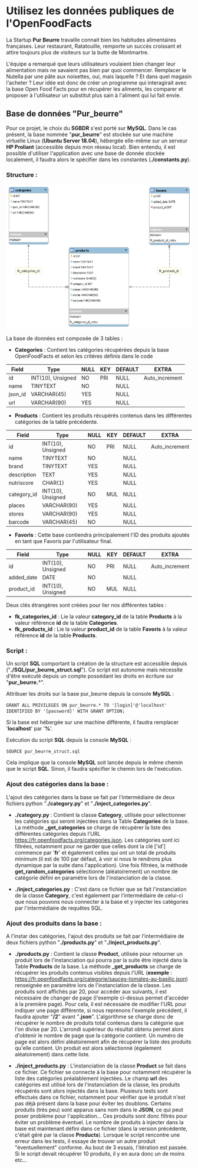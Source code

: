 # Utilisez les données publiques de l'OpenFoodFacts

La Startup **Pur Beurre** travaille connait bien les habitudes alimentaires françaises. Leur restaurant, Ratatouille, remporte un succès croissant et attire toujours plus de visiteurs sur la butte de Montmartre.

L'équipe a remarqué que leurs utilisateurs voulaient bien changer leur alimentation mais ne savaient pas bien par quoi commencer. Remplacer le Nutella par une pâte aux noisettes, oui, mais laquelle ? Et dans quel magasin l'acheter ? Leur idée est donc de créer un programme qui interagirait avec la base Open Food Facts pour en récupérer les aliments, les comparer et proposer à l'utilisateur un substitut plus sain à l'aliment qui lui fait envie.

## Base de données "Pur_beurre"

Pour ce projet, le choix du **SGBDR** s'est porté sur **MySQL**. Dans le cas présent, la base nommée "**pur_beurre**" est stockée sur une machine virtuelle Linux (**Ubuntu Server 18.04**), hébergée elle-même sur un serveur **HP Proliant** (accessible depuis mon réseau local). Bien entendu, il est possible d'utiliser l'application avec une base de donnée stockée localement, il faudra alors le spécifier dans les constantes (**./constants.py**).

### Structure :

![MPD.PNG](https://github.com/Eidocode/OC_Project5/blob/bdd/Ressources/MPD.png)

La base de données est composée de 3 tables : 

 - **Categories** : Contient les catégories récupérées depuis la base OpenFoodFacts et selon les critères définis dans le code

|Field           |Type                   |NULL  | KEY    |DEFAULT |EXTRA          |
|----------------|-----------------------|------|--------|--------|---------------|
|id              |INT(10), Unsigned      |NO    |PRI     |NULL    |Auto_increment |
|name            |TINYTEXT               |NO    |        |NULL    |               |
|json_id         |VARCHAR(45)            |YES   |        |NULL    |               |
|url             |VARCHAR(90)            |YES   |        |NULL    |               |

 - **Products** : Contient les produits récupérés contenus dans les différentes catégories de la table précédente.

|Field           |Type                   |NULL  | KEY    |DEFAULT |EXTRA          |
|----------------|-----------------------|------|--------|--------|---------------|
|id              |INT(10), Unsigned      |NO    |PRI     |NULL    |Auto_increment |
|name            |TINYTEXT               |NO    |        |NULL    |               |
|brand           |TINYTEXT               |YES   |        |NULL    |               |
|description     |TEXT                   |YES   |        |NULL    |               |
|nutriscore      |CHAR(1)                |YES   |        |NULL    |               |
|category_id     |INT(10), Unsigned      |NO    |MUL     |NULL    |               |
|places          |VARCHAR(90)            |YES   |        |NULL    |               |
|stores          |VARCHAR(90)            |YES   |        |NULL    |               |
|barcode         |VARCHAR(45)            |NO    |        |NULL    |               |

 - **Favoris** : Cette base contiendra principalement l'ID des produits ajoutés en tant que Favoris par l'utilisateur final. 

|Field           |Type                   |NULL  | KEY    |DEFAULT |EXTRA          |
|----------------|-----------------------|------|--------|--------|---------------|
|id              |INT(10), Unsigned      |NO    |PRI     |NULL    |Auto_increment |
|added_date      |DATE                   |NO    |        |NULL    |               |
|product_id      |INT(10), Unsigned      |NO    |MUL     |NULL    |               |

Deux clés étrangères sont créées pour lier nos différentes tables : 

 - **fk_categories_id** :  Lie la valeur **category_id** de la table **Products** à la valeur référence **id** de la table **Categories**.
 - **fk_products_id** :  Lie la valeur **product_id** de la table **Favoris** à la valeur référence **id** de la table **Products**.

### Script :

Un script **SQL** comportant la création de la structure est accessible depuis ("**./SQL/pur_beurre_struct.sql**"). Ce script est autonome mais nécessite d'être exécuté depuis un compte possédant les droits en écriture sur "**pur_beurre.***".

Attribuer les droits sur la base pur_beurre depuis la console **MySQL** : 

    GRANT ALL PRIVILEGES ON pur_beurre.* TO '[login]'@'localhost' IDENTIFIED BY '[password]' WITH GRANT OPTION;
Si la base est hébergée sur une machine différente, il faudra remplacer '**localhost**' par '**%**'.

Exécution du script **SQL** depuis la console **MySQL** :

    SOURCE pur_beurre_struct.sql

Cela implique que la console **MySQL** soit lancée depuis le même chemin que le script **SQL**. Sinon, il faudra spécifier le chemin lors de l'exécution.

### Ajout des catégories dans la base :

L'ajout des catégories dans la base se fait par l'intermédiaire de deux fichiers python "**./category.py**" et "**./inject_categories.py**".

 - **./category.py** : 
 Contient la classe **Category**, utilisée pour sélectionner les catégories qui seront injectées dans la Table **Categories** de la base. La méthode **_get_categories** se charge de récupérer la liste des différentes catégories depuis l'URL https://fr.openfoodfacts.org/categories.json. Les catégories sont ici filtrées, notamment pour ne garder que celles dont la clé ['id'] commence par '**fr**' et également celles qui ont un total de produits minimum (il est de 100 par défaut, à voir si nous le rendrons plus dynamique par la suite dans l'application). Une fois filtrées, la méthode **get_random_categories** sélectionne (aléatoirement) un nombre de catégorie défini en paramètre lors de l'instanciation de la classe.  
 
 - **./inject_categories.py** :
 C'est dans ce fichier que se fait l'instanciation de la classe **Category**, c'est également par l'intermédiaire de celui-ci que nous pouvons nous connecter à la base et y injecter les catégories par l'intermédiaire de requêtes SQL. 

### Ajout des produits dans la base :

A l'instar des catégories, l'ajout des produits se fait par l'intermédiaire de deux fichiers python "**./products.py**" et "**./inject_products.py**".

 - **./products.py** : 
Contient la classe **Product**, utilisée pour retourner un produit lors de l'instanciation qui pourra par la suite être injecté dans la Table **Products** de la base. La méthode **_get_products** se charge de récupérer les produits contenus visibles depuis l'URL (**exemple** :  https://fr.openfoodfacts.org/categorie/sauces-tomates-au-basilic.json) renseignée en paramètre lors de l'instanciation de la classe. 
Les produits sont affichés par 20, pour accéder aux suivants, il est nécessaire de changer de page (l'exemple ci-dessus permet d'accéder à la première page). Pour cela, il est nécessaire de modifier l'URL pour indiquer une page différente, si nous reprenons l'exemple précédent, il faudra ajouter "**/2**" avant "**.json**". L'algorithme se charge donc de récupérer le nombre de produits total contenus dans la catégorie que l'on divise par 20. L'arrondi supérieur du résultat obtenu permet alors d'obtenir le nombre de page que la catégorie contient. Un numéro de page est alors défini aléatoirement afin de récupérer la liste des produits qu'elle contient. Un produit est alors sélectionné (également aléatoirement) dans cette liste.

 - **./inject_products.py** : 
L'instanciation de la classe **Product** se fait dans ce fichier. Ce fichier se connecte à la base pour notamment récupérer la liste des catégories préalablement injectées. Le champ **url** des catégories est utilisé lors de l'instanciation de la classe, les produits récupérés sont alors injectés dans la base.
Plusieurs tests sont effectués dans ce fichier, notamment pour vérifier que le produit n'est pas déjà présent dans la base pour éviter les doublons. Certains produits (très peu) sont apparus sans nom dans le **JSON**, ce qui peut poser problème pour l'application... Ces produits sont donc filtrés pour éviter un problème éventuel. 
Le nombre de produits à injecter dans la base est maintenant défini dans ce fichier (dans la version précédente, c'était géré par la classe **Products**). 
Lorsque le script rencontre une erreur dans les tests, il essaye de trouver un autre produit "éventuellement" conforme. Au bout de 3 essais, l'itération est passée. Si le script devait récupérer 10 produits, il y en aura donc un de moins etc...
